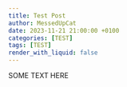 ```yaml
---
title: Test Post
author: MessedUpCat
date: 2023-11-21 21:00:00 +0100
categories: [TEST]
tags: [TEST]
render_with_liquid: false
---
```

SOME TEXT HERE
